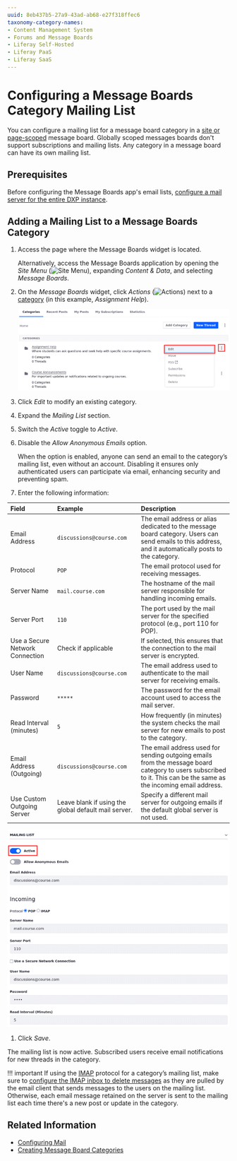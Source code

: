 ```yaml
---
uuid: 8eb437b5-27a9-43ad-ab68-e27f318ffec6
taxonomy-category-names:
- Content Management System
- Forums and Message Boards
- Liferay Self-Hosted
- Liferay PaaS
- Liferay SaaS
---
```


# Configuring a Message Boards Category Mailing List

You can configure a mailing list for a message board category in a [site or page-scoped](./scoping-your-message-boards.md) message board. Globally scoped messages boards don't support subscriptions and mailing lists. Any category in a message board can have its own mailing list.

## Prerequisites

Before configuring the Message Boards app's email lists, [configure a mail server for the entire DXP instance](../../installation-and-upgrades/setting-up-liferay/configuring-mail.md).

## Adding a Mailing List to a Message Boards Category

1. Access the page where the Message Boards widget is located.

   Alternatively, access the Message Boards application by opening the *Site Menu* (![Site Menu](../../images/icon-product-menu.png)), expanding *Content & Data*, and selecting *Message Boards*.

1. On the *Message Boards* widget, click *Actions* (![Actions](../../images/icon-actions.png)) next to a [category](./creating-message-boards-categories.md) (in this example, *Assignment Help*).

   ![Use the Edit action to configure the mailing list.](./configuring-a-message-boards-category-mailing-list/images/01.png)

1. Click *Edit* to modify an existing category.

1. Expand the *Mailing List* section.

1. Switch the *Active* toggle to *Active*.

1. Disable the *Allow Anonymous Emails* option.

   When the option is enabled, anyone can send an email to the category’s mailing list, even without an account. Disabling it ensures only authenticated users can participate via email, enhancing security and preventing spam.

1. Enter the following information:

| Field                           | Example                                              | Description                                                                                                                                                       |
|:--------------------------------|:-----------------------------------------------------|:------------------------------------------------------------------------------------------------------------------------------------------------------------------|
| Email Address                   | `discussions@course.com`                             | The email address or alias dedicated to the message board category. Users can send emails to this address, and it automatically posts to the category.            |
| Protocol                        | `POP`                                                | The email protocol used for receiving messages.                                                                                                                   |
| Server Name                     | `mail.course.com`                                    | The hostname of the mail server responsible for handling incoming emails.                                                                                         |
| Server Port                     | `110`                                                | The port used by the mail server for the specified protocol (e.g., port 110 for POP).                                                                             |
| Use a Secure Network Connection | Check if applicable                                  | If selected, this ensures that the connection to the mail server is encrypted.                                                                                    |
| User Name                       | `discussions@course.com`                             | The email address used to authenticate to the mail server for receiving emails.                                                                                   |
| Password                        | `*****`                                              | The password for the email account used to access the mail server.                                                                                                |
| Read Interval (minutes)         | `5`                                                  | How frequently (in minutes) the system checks the mail server for new emails to post to the category.                                                             |
| Email Address (Outgoing)        | `discussions@course.com`                             | The email address used for sending outgoing emails from the message board category to users subscribed to it. This can be the same as the incoming email address. |
| Use Custom Outgoing Server      | Leave blank if using the global default mail server. | Specify a different mail server for outgoing emails if the default global server is not used.                                                                     |

   ![Configuring a categories mailing list](./configuring-a-message-boards-category-mailing-list/images/02.png)

1. Click *Save*.

The mailing list is now active. Subscribed users receive email notifications for new threads in the category.

!!! important
    If using the [IMAP](https://support.google.com/mail/answer/7126229?hl=en) protocol for a category’s mailing list, make sure to [configure the IMAP inbox to delete messages](https://support.google.com/mail/answer/78892?hl=en) as they are pulled by the email client that sends messages to the users on the mailing list. Otherwise, each email message retained on the server is sent to the mailing list each time there's a new post or update in the category.

## Related Information

- [Configuring Mail](../../installation-and-upgrades/setting-up-liferay/configuring-mail.md)
- [Creating Message Board Categories](./creating-message-boards-categories.md)
